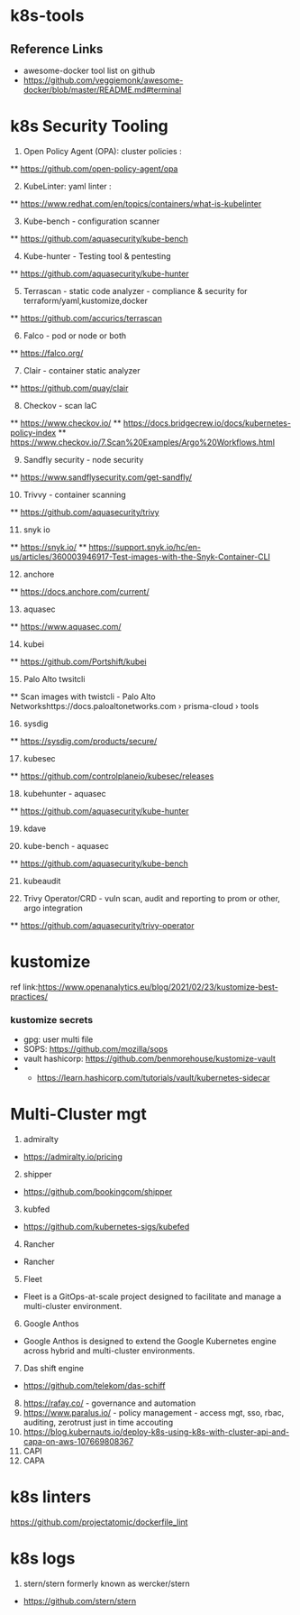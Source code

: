 # k8s-tools

## Reference Links

* awesome-docker tool list on github
* https://github.com/veggiemonk/awesome-docker/blob/master/README.md#terminal


k8s Security Tooling
=======================
1. Open Policy Agent (OPA): cluster policies : 

** https://github.com/open-policy-agent/opa

2. KubeLinter: yaml linter : 

** https://www.redhat.com/en/topics/containers/what-is-kubelinter

3. Kube-bench - configuration scanner

** https://github.com/aquasecurity/kube-bench

4. Kube-hunter - Testing tool & pentesting

** https://github.com/aquasecurity/kube-hunter

5. Terrascan - static code analyzer - compliance & security for terraform/yaml,kustomize,docker

** https://github.com/accurics/terrascan 

6. Falco - pod or node or both

** https://falco.org/

7. Clair - container static analyzer

** https://github.com/quay/clair

8. Checkov - scan IaC

** https://www.checkov.io/
** https://docs.bridgecrew.io/docs/kubernetes-policy-index
** https://www.checkov.io/7.Scan%20Examples/Argo%20Workflows.html

9. Sandfly security - node security

** https://www.sandflysecurity.com/get-sandfly/

10. Trivvy - container scanning

** https://github.com/aquasecurity/trivy

11. snyk io 

** https://snyk.io/
** https://support.snyk.io/hc/en-us/articles/360003946917-Test-images-with-the-Snyk-Container-CLI

12. anchore 

** https://docs.anchore.com/current/

13. aquasec 

** https://www.aquasec.com/

14. kubei 

** https://github.com/Portshift/kubei

15. Palo Alto twsitcli

** Scan images with twistcli - Palo Alto Networkshttps://docs.paloaltonetworks.com › prisma-cloud › tools

16. sysdig

** https://sysdig.com/products/secure/

17. kubesec

** https://github.com/controlplaneio/kubesec/releases

18. kubehunter - aquasec

** https://github.com/aquasecurity/kube-hunter

19. kdave

20. kube-bench - aquasec

** https://github.com/aquasecurity/kube-bench

21. kubeaudit

22.  Trivy Operator/CRD - vuln scan, audit and reporting to prom or other, argo integration

** https://github.com/aquasecurity/trivy-operator


kustomize
==============
ref link:https://www.openanalytics.eu/blog/2021/02/23/kustomize-best-practices/

### kustomize secrets
* gpg: user multi file
* SOPS: https://github.com/mozilla/sops
* vault hashicorp: https://github.com/benmorehouse/kustomize-vault
* * https://learn.hashicorp.com/tutorials/vault/kubernetes-sidecar


Multi-Cluster mgt
=============
1. admiralty
* https://admiralty.io/pricing
2. shipper
* https://github.com/bookingcom/shipper
3. kubfed
* https://github.com/kubernetes-sigs/kubefed
4. Rancher
* Rancher
5. Fleet
* Fleet is a GitOps-at-scale project designed to facilitate and manage a multi-cluster environment.
6. Google Anthos
* Google Anthos is designed to extend the Google Kubernetes engine across hybrid and multi-cluster environments.
7. Das shift engine
* https://github.com/telekom/das-schiff
8. https://rafay.co/ - governance and automation
9. https://www.paralus.io/ - policy management - access mgt, sso, rbac, auditing, zerotrust just in time accouting
10. https://blog.kubernauts.io/deploy-k8s-using-k8s-with-cluster-api-and-capa-on-aws-107669808367
11. CAPI
12. CAPA


k8s linters
============
https://github.com/projectatomic/dockerfile_lint

k8s logs
=============

1. stern/stern formerly known as wercker/stern
* https://github.com/stern/stern
